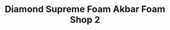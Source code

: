---
title: "Diamond Supreme Foam Akbar Foam Shop 2"
url: /karachi/diamond-supreme-foam-akbar-foam-shop-2/
shop: bed
---
